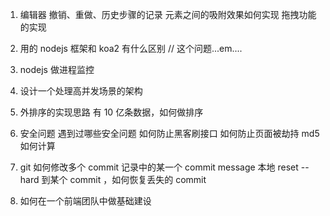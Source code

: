 1. 编辑器
    撤销、重做、历史步骤的记录
    元素之间的吸附效果如何实现
    拖拽功能的实现

2. 用的 nodejs 框架和 koa2 有什么区别
// 这个问题...em....

3. nodejs 做进程监控

4. 设计一个处理高并发场景的架构

5. 外排序的实现思路
    有 10 亿条数据，如何做排序

6. 安全问题
    遇到过哪些安全问题
    如何防止黑客刷接口
    如何防止页面被劫持
    md5 如何计算

7. git
    如何修改多个 commit 记录中的某一个 commit message
    本地 reset --hard 到某个 commit ，如何恢复丢失的 commit

8. 如何在一个前端团队中做基础建设